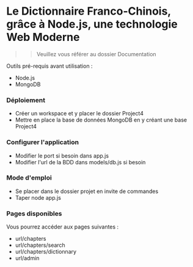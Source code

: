 # Le Dictionnaire Franco-Chinois, grâce à Node.js, une technologie Web Moderne
>>Veuillez vous référer au dossier Documentation

Outils pré-requis avant utilisation : 
  - Node.js
  - MongoDB

### Déploiement
  - Créer un workspace et y placer le dossier Project4
  - Mettre en place la base de données MongoDB en y créant une base Project4

### Configurer l'application
  - Modifier le port si besoin dans app.js
  - Modifier l'url de la BDD dans models/db.js si besoin

### Mode d'emploi
  - Se placer dans le dossier projet en invite de commandes
  - Taper node app.js

### Pages disponibles

Vous pourrez accéder aux pages suivantes :
  - url/chapters
  - url/chapters/search
  - url/chapters/dictionnary
  - url/admin
